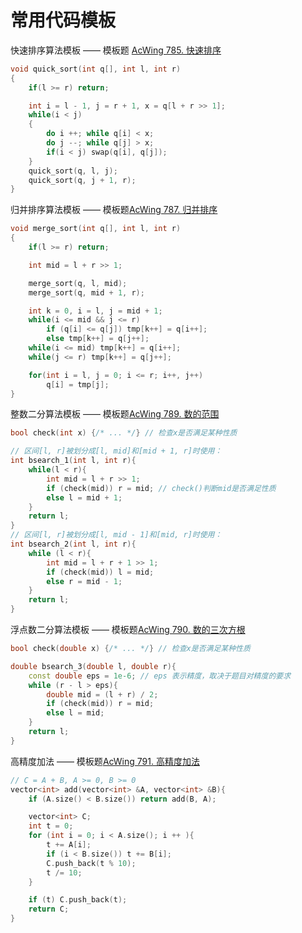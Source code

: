 # 常用代码模板

快速排序算法模板 —— 模板题 [AcWing 785. 快速排序](https://www.acwing.com/problem/content/787/)

```cpp
void quick_sort(int q[], int l, int r)
{
    if(l >= r) return;

    int i = l - 1, j = r + 1, x = q[l + r >> 1];
    while(i < j)
    {
        do i ++; while q[i] < x;
        do j --; while q[j] > x;
        if(i < j) swap(q[i], q[j]);
    }
    quick_sort(q, l, j);
    quick_sort(q, j + 1, r);
}
```

归并排序算法模板 —— 模板题[AcWing 787. 归并排序](https://www.acwing.com/problem/content/789/)

```cpp
void merge_sort(int q[], int l, int r)
{
    if(l >= r) return;

    int mid = l + r >> 1;

    merge_sort(q, l, mid);
    merge_sort(q, mid + 1, r);

    int k = 0, i = l, j = mid + 1;
    while(i <= mid && j <= r)
        if (q[i] <= q[j]) tmp[k++] = q[i++];
        else tmp[k++] = q[j++];
    while(i <= mid) tmp[k++] = q[i++];
    while(j <= r) tmp[k++] = q[j++];

    for(int i = l, j = 0; i <= r; i++, j++)
        q[i] = tmp[j];
}
```

整数二分算法模板 —— 模板题[AcWing 789. 数的范围](https://www.acwing.com/problem/content/791/)

```cpp
bool check(int x) {/* ... */} // 检查x是否满足某种性质

// 区间[l, r]被划分成[l, mid]和[mid + 1, r]时使用：
int bsearch_1(int l, int r){
    while(l < r){
        int mid = l + r >> 1;
        if (check(mid)) r = mid; // check()判断mid是否满足性质
        else l = mid + 1;
    }
    return l;
}
// 区间[l, r]被划分成[l, mid - 1]和[mid, r]时使用：
int bsearch_2(int l, int r){
    while (l < r){
        int mid = l + r + 1 >> 1;
        if (check(mid)) l = mid;
        else r = mid - 1;
    }
    return l;
}
```

浮点数二分算法模板 —— 模板题[AcWing 790. 数的三次方根](https://www.acwing.com/problem/content/792/)
```cpp
bool check(double x) {/* ... */} // 检查x是否满足某种性质

double bsearch_3(double l, double r){
    const double eps = 1e-6; // eps 表示精度，取决于题目对精度的要求
    while (r - l > eps){
        double mid = (l + r) / 2;
        if (check(mid)) r = mid;
        else l = mid;
    }
    return l;
}
```

高精度加法 —— 模板题[AcWing 791. 高精度加法](https://www.acwing.com/problem/content/793/)
```cpp 
// C = A + B, A >= 0, B >= 0
vector<int> add(vector<int> &A, vector<int> &B){
    if (A.size() < B.size()) return add(B, A);

    vector<int> C;
    int t = 0;
    for (int i = 0; i < A.size(); i ++ ){
        t += A[i];
        if (i < B.size()) t += B[i];
        C.push_back(t % 10);
        t /= 10;
    }

    if (t) C.push_back(t);
    return C;
}
```